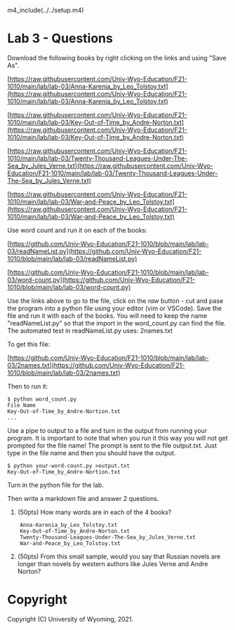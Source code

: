 
m4_include(../../setup.m4)

# Lab 3 - Questions











Download the following books by right clicking on the links and using "Save As".

[https://raw.githubusercontent.com/Univ-Wyo-Education/F21-1010/main/lab/lab-03/Anna-Karenia_by_Leo_Tolstoy.txt](https://raw.githubusercontent.com/Univ-Wyo-Education/F21-1010/main/lab/lab-03/Anna-Karenia_by_Leo_Tolstoy.txt)

[https://raw.githubusercontent.com/Univ-Wyo-Education/F21-1010/main/lab/lab-03/Key-Out-of-Time_by_Andre-Norton.txt](https://raw.githubusercontent.com/Univ-Wyo-Education/F21-1010/main/lab/lab-03/Key-Out-of-Time_by_Andre-Norton.txt)

[https://raw.githubusercontent.com/Univ-Wyo-Education/F21-1010/main/lab/lab-03/Twenty-Thousand-Leagues-Under-The-Sea_by_Jules_Verne.txt](https://raw.githubusercontent.com/Univ-Wyo-Education/F21-1010/main/lab/lab-03/Twenty-Thousand-Leagues-Under-The-Sea_by_Jules_Verne.txt)

[https://raw.githubusercontent.com/Univ-Wyo-Education/F21-1010/main/lab/lab-03/War-and-Peace_by_Leo_Tolstoy.txt](https://raw.githubusercontent.com/Univ-Wyo-Education/F21-1010/main/lab/lab-03/War-and-Peace_by_Leo_Tolstoy.txt)


Use word count and run it on each of the books:


[https://github.com/Univ-Wyo-Education/F21-1010/blob/main/lab/lab-03/readNameList.py](https://github.com/Univ-Wyo-Education/F21-1010/blob/main/lab/lab-03/readNameList.py)

[https://github.com/Univ-Wyo-Education/F21-1010/blob/main/lab/lab-03/word-count.py](https://github.com/Univ-Wyo-Education/F21-1010/blob/main/lab/lab-03/word-count.py)

Use the links above to go to the file, click on the _raw_ button - cut and pase the program into a python file using your editor (vim or VSCode). 
Save the file and run it with each of the books.  You will need to keep the name "readNameList.py" so that the import in the word_count.py can find
the file.  The automated test in readNameList.py uses: 2names.txt

To get this file:

[https://github.com/Univ-Wyo-Education/F21-1010/blob/main/lab/lab-03/2names.txt](https://github.com/Univ-Wyo-Education/F21-1010/blob/main/lab/lab-03/2names.txt)





Then to run it:
```
$ python word_count.py
File Name
Key-Out-of-Time_by_Andre-Nortion.txt
...
```

Use a pipe to output to a file and turn in the output from running
your program.  It is important to note that when you run it this
way you will not get prompted for the file name!  The prompt
is sent to the file output.txt.  Just type in the file name
and then you should have the output.

```
$ python your-word-count.py >output.txt
Key-Out-of-Time_by_Andre-Nortion.txt
```

Turn in the python file for the lab.




Then write a markdown file and answer 2 questions.

1. (50pts)  How many words are in each of the 4 books?
```
	Anna-Karenia_by_Leo_Tolstoy.txt
	Key-Out-of-Time_by_Andre-Norton.txt
	Twenty-Thousand-Leagues-Under-The-Sea_by_Jules_Verne.txt
	War-and-Peace_by_Leo_Tolstoy.txt
```
2.  (50pts) From this small sample, would you say that Russian novels
are longer than novels by western authors like Jules Verne and Andre Norton?







# Copyright

Copyright (C) University of Wyoming, 2021.

